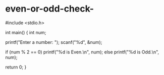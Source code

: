 # even-or-odd-check-
#include <stdio.h>

int main() {
    int num;

   printf("Enter a number: ");
    scanf("%d", &num);

  if (num % 2 == 0)
        printf("%d is Even.\n", num);
    else
        printf("%d is Odd.\n", num);

  return 0;
}
